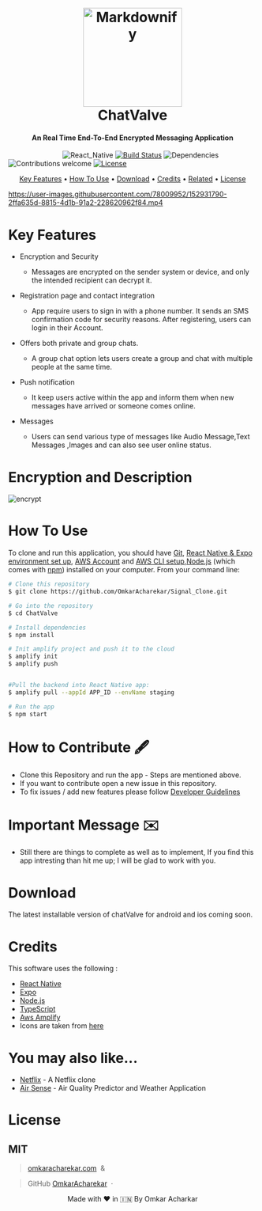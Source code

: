 
<h1 align="center">
  <br>
  <img src="https://github.com/OmkarAcharekar/Signal_Clone/blob/master/assets/images/bubble-chat.png" alt="Markdownify" width="200"></a>
  <br style="font-size:300%;">
   ChatValve
  <br>
</h1>

<h4 align="center">An  Real Time  End-To-End  Encrypted Messaging  Application</h4>

&nbsp;&nbsp;&nbsp;&nbsp;&nbsp;&nbsp;&nbsp;&nbsp;&nbsp;&nbsp;&nbsp;&nbsp;&nbsp;&nbsp;&nbsp;&nbsp;&nbsp;&nbsp;&nbsp;&nbsp;&nbsp;&nbsp;&nbsp;&nbsp;&nbsp;&nbsp;&nbsp;
![React_Native](https://img.shields.io/badge/react%20native-v0.66-orange)
[![Build Status](https://img.shields.io/badge/build-passing-green)](https://img.shields.io/badge/build-passing-green)
![Dependencies](https://img.shields.io/badge/dependencies-up%20to%20date-brightgreen)
![Contributions welcome](https://img.shields.io/badge/contributions-welcome-orange.svg)
[![License](https://img.shields.io/badge/license-MIT-blue.svg)](https://opensource.org/licenses/MIT)

<p align="center">
  <a href="#key-features">Key Features</a> •
  <a href="#how-to-use">How To Use</a> •
  <a href="#download">Download</a> •
  <a href="#credits">Credits</a> •
  <a href="#related">Related</a> •
  <a href="#license">License</a>
</p>




https://user-images.githubusercontent.com/78009952/152931790-2ffa635d-8815-4d1b-91a2-228620962f84.mp4
# Key Features

* Encryption and Security
  - Messages are encrypted on the sender system or device, and only the intended recipient can decrypt it.
* Registration page and contact integration
  - App require users to sign in with a phone number. It sends an SMS confirmation code for security reasons. After registering, users  can login in their Account.
  
* Offers both private and group chats. 
  -  A group chat option lets users create a group and chat with multiple people at the same time.
  
* Push notification
  -  It keep users active within the app and inform them when new messages have arrived or someone comes online.
  
* Messages
  - Users can send various type of messages like Audio Message,Text Messages ,Images and can also see user online status.

# Encryption and Description

![encrypt](https://user-images.githubusercontent.com/78009952/153011603-bad88f4e-eeeb-47f6-8528-57a6287f8964.jpg)

# How To Use

To clone and run this application, you should have [Git](https://git-scm.com/downloads), [React Native & Expo environment set up](https://expo.dev/), [AWS Account](https://aws.amazon.com/console/) and [AWS CLI setup](https://docs.amplify.aws/start/getting-started/installation/q/integration/js/),[Node.js](https://nodejs.org/en/) (which comes with [npm](http://npmjs.com)) installed on your computer. From your command line:

```bash
# Clone this repository
$ git clone https://github.com/OmkarAcharekar/Signal_Clone.git

# Go into the repository
$ cd ChatValve

# Install dependencies
$ npm install

# Init amplify project and push it to the cloud 
$ amplify init 
$ amplify push


#Pull the backend into React Native app:
$ amplify pull --appId APP_ID --envName staging

# Run the app
$ npm start


```

# How to Contribute 🖋 

* Clone this Repository and run the app - Steps are mentioned above.
* If you want to contribute open a new issue in this repository.
* To fix issues / add new features please follow [Developer Guidelines](https://github.com/OmkarAcharekar/ChatValve/blob/master/Contributions.md)


# Important Message ✉️

* Still there are things to complete as well as to implement, If you find this app intresting than hit me up; I will be
glad to work with you.



# Download

The latest installable version of chatValve for android and ios coming soon.


# Credits

This software uses the following :

- [React Native](http://electron.atom.io/)
- [Expo](http://showdownjs.github.io/showdown/)
- [Node.js](https://nodejs.org/)
- [TypeScript](https://github.com/chjj/marked)
- [Aws Amplify](http://codemirror.net/)
- Icons are taken from [here](https://icons.expo.fyi/)




# You may also like...

- [Netflix](https://github.com/amitmerchant1990/pomolectron) - A Netflix clone
- [Air Sense](https://github.com/amitmerchant1990/correo) - Air Quality Predictor and Weather Application



# License
MIT
---
> [omkaracharekar.com](https://flamboyant-ramanujan-9f5033.netlify.app/) &nbsp;&

> GitHub [OmkarAcharekar](https://github.com/OmkarAcharekar) &nbsp;&middot;&nbsp;




<p align="center" width="100%">
   Made with ❤️ in 🇮🇳 By Omkar Acharkar   
</p>


